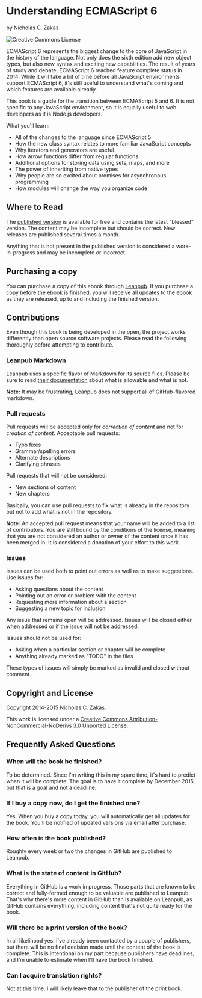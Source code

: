 # Understanding ECMAScript 6

by Nicholas C. Zakas

![Creative Commons License](http://i.creativecommons.org/l/by-nc-nd/3.0/88x31.png)

ECMAScript 6 represents the biggest change to the core of JavaScript in the history of the language. Not only does the sixth edition add new object types, but also new syntax and exciting new capabilities. The result of years of study and debate, ECMAScript 6 reached feature complete status in 2014. While it will take a bit of time before all JavaScript environments support ECMAScript 6, it's still useful to understand what's coming and which features are available already.

This book is a guide for the transition between ECMAScript 5 and 6. It is not specific to any JavaScript environment, so it is equally useful to web developers as it is Node.js developers.

What you'll learn:

* All of the changes to the language since ECMAScript 5
* How the new class syntax relates to more familiar JavaScript concepts
* Why iterators and generators are useful
* How arrow functions differ from regular functions
* Additional options for storing data using sets, maps, and more
* The power of inheriting from native types
* Why people are so excited about promises for asynchronous programming
* How modules will change the way you organize code

## Where to Read

The [published version](https://leanpub.com/understandinges6/read/) is available for free and contains the latest "blessed" version. The content may be incomplete but should be correct. New releases are published several times a month.

Anything that is not present in the published version is considered a work-in-progress and may be incomplete or incorrect.

## Purchasing a copy

You can purchase a copy of this ebook through [Leanpub](https://leanpub.com/understandinges6). If you purchase a copy before the ebook is finished, you will receive all updates to the ebook as they are released, up to and including the finished version.

## Contributions

Even though this book is being developed in the open, the project works differently than open source software projects. Please read the following thoroughly before attempting to contribute.

### Leanpub Markdown

Leanpub uses a specific flavor of Markdown for its source files. Please be sure to read [their documentation](https://leanpub.com/help/manual#leanpub-auto-styling-text) about what is allowable and what is not.

**Note:** It may be frustrating, Leanpub does not support all of GitHub-flavored markdown.

### Pull requests

Pull requests will be accepted only for *correction of content* and not for *creation of content*. Acceptable pull requests:

* Typo fixes
* Grammar/spelling errors
* Alternate descriptions
* Clarifying phrases

Pull requests that will not be considered:

* New sections of content
* New chapters

Basically, you can use pull requests to fix what is already in the repository but not to add what is not in the repository.

**Note:** An accepted pull request means that your name will be added to a list of contributors. You are still bound by the conditions of the license, meaning that you are not considered an author or owner of the content once it has been merged in. It is considered a donation of your effort to this work.

### Issues

Issues can be used both to point out errors as well as to make suggestions. Use issues for:

* Asking questions about the content
* Pointing out an error or problem with the content
* Requesting more information about a section
* Suggesting a new topic for inclusion

Any issue that remains open will be addressed. Issues will be closed either when addressed or if the issue will not be addressed.

Issues should not be used for:

* Asking when a particular section or chapter will be complete
* Anything already marked as "TODO" in the files

These types of issues will simply be marked as invalid and closed without comment.

## Copyright and License

Copyright 2014-2015 Nicholas C. Zakas.

This work is licensed under a [Creative Commons Attribution-NonCommercial-NoDerivs 3.0 Unported License](http://creativecommons.org/licenses/by-nc-nd/3.0/).

## Frequently Asked Questions

### When will the book be finished?

To be determined. Since I'm writing this in my spare time, it's hard to predict when it will be complete. The goal is to have it complete by December 2015, but that is a goal and not a deadline.

### If I buy a copy now, do I get the finished one?

Yes. When you buy a copy today, you will automatically get all updates for the book. You'll be notified of updated versions via email after purchase.

### How often is the book published?

Roughly every week or two the changes in GitHub are published to Leanpub.

### What is the state of content in GitHub?

Everything in GitHub is a work in progress. Those parts that are known to be correct and fully-formed enough to be valuable are published to Leanpub. That's why there's more content in GitHub than is available on Leanpub, as GitHub contains everything, including content that's not quite ready for the book.

### Will there be a print version of the book?

In all likelihood yes. I've already been contacted by a couple of publishers, but there will be no final decision made until the content of the book is complete. This is intentional on my part because publishers have deadlines, and I'm unable to estimate when I'll have the book finished.

### Can I acquire translation rights?

Not at this time. I will likely leave that to the publisher of the print book.
